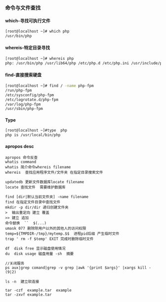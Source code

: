 ### 命令与文件查找

#### which-寻找可执行文件

```bash
[root@localhost ~]# which php
/usr/bin/php
```

#### whereis-特定目录寻找

```bash
[root@localhost ~]# whereis php
php: /usr/bin/php /usr/lib64/php /etc/php.d /etc/php.ini /usr/include/php /usr/share/php /usr/share/man/man1/php.1.gz
```

#### find-直接搜索硬盘

```bash
[root@localhost ~]# find / -name php-fpm
/run/php-fpm
/etc/sysconfig/php-fpm
/etc/logrotate.d/php-fpm
/var/log/php-fpm
/usr/sbin/php-fpm
```

#### Type 

```bash
[root@localhost ~]#type  php
php is /usr/local/bin/php
```

#### apropos desc

	apropos 命令反查
	whatis command
	whatis 简介命令whereis filename
	whereis  查找应用程序文件/文件夹 在指定目录搜索文件
	
	updatedb 更新文件数据库locate filename
	locate 查找文件  需要维护数据库
	
	find [dir|默认当前文件夹] -name filename
	find 在指定文件目录中查找文件
	mkdir -p dir/dir 递归创建文件夹
	>  输出重定向 建立 覆盖
	>> 建立 追加
	命令替换  ``  $(...)
	umask 077 删除除用户以外的其他人的访问权限
	temp=${TMPDIR-/tmp}/mytemp.$$  进程pid后缀 产生临时文件
	trap ' rm -f $temp' EXIT 完成时删除临时文件
	
	df  disk free 显示磁盘使用情况
	du  disk usage 磁盘用量 -sh  摘要
	
	//关闭服务
	ps aux|grep comand|grep -v grep |awk '{print $args}' |xargs kill -(9|2)
	
	ls -n  建立软连接
	
	tar -czf  example.tar  example
	tar -zxvf example.tar

